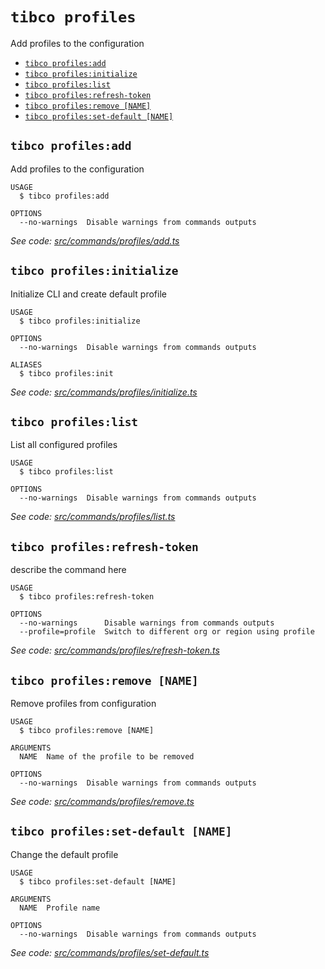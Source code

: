 `tibco profiles`
================

Add profiles to the configuration

* [`tibco profiles:add`](#tibco-profilesadd)
* [`tibco profiles:initialize`](#tibco-profilesinitialize)
* [`tibco profiles:list`](#tibco-profileslist)
* [`tibco profiles:refresh-token`](#tibco-profilesrefresh-token)
* [`tibco profiles:remove [NAME]`](#tibco-profilesremove-name)
* [`tibco profiles:set-default [NAME]`](#tibco-profilesset-default-name)

## `tibco profiles:add`

Add profiles to the configuration

```
USAGE
  $ tibco profiles:add

OPTIONS
  --no-warnings  Disable warnings from commands outputs
```

_See code: [src/commands/profiles/add.ts](https://github.com/TIBCOSoftware/cic-cli-main/blob/v1.0.0-beta/src/commands/profiles/add.ts)_

## `tibco profiles:initialize`

Initialize CLI and create default profile

```
USAGE
  $ tibco profiles:initialize

OPTIONS
  --no-warnings  Disable warnings from commands outputs

ALIASES
  $ tibco profiles:init
```

_See code: [src/commands/profiles/initialize.ts](https://github.com/TIBCOSoftware/cic-cli-main/blob/v1.0.0-beta/src/commands/profiles/initialize.ts)_

## `tibco profiles:list`

List all configured profiles

```
USAGE
  $ tibco profiles:list

OPTIONS
  --no-warnings  Disable warnings from commands outputs
```

_See code: [src/commands/profiles/list.ts](https://github.com/TIBCOSoftware/cic-cli-main/blob/v1.0.0-beta/src/commands/profiles/list.ts)_

## `tibco profiles:refresh-token`

describe the command here

```
USAGE
  $ tibco profiles:refresh-token

OPTIONS
  --no-warnings      Disable warnings from commands outputs
  --profile=profile  Switch to different org or region using profile
```

_See code: [src/commands/profiles/refresh-token.ts](https://github.com/TIBCOSoftware/cic-cli-main/blob/v1.0.0-beta/src/commands/profiles/refresh-token.ts)_

## `tibco profiles:remove [NAME]`

Remove profiles from configuration

```
USAGE
  $ tibco profiles:remove [NAME]

ARGUMENTS
  NAME  Name of the profile to be removed

OPTIONS
  --no-warnings  Disable warnings from commands outputs
```

_See code: [src/commands/profiles/remove.ts](https://github.com/TIBCOSoftware/cic-cli-main/blob/v1.0.0-beta/src/commands/profiles/remove.ts)_

## `tibco profiles:set-default [NAME]`

Change the default profile

```
USAGE
  $ tibco profiles:set-default [NAME]

ARGUMENTS
  NAME  Profile name

OPTIONS
  --no-warnings  Disable warnings from commands outputs
```

_See code: [src/commands/profiles/set-default.ts](https://github.com/TIBCOSoftware/cic-cli-main/blob/v1.0.0-beta/src/commands/profiles/set-default.ts)_
